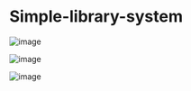# Simple-library-system

![image](https://github.com/watchout254/Simple-library-system/assets/88248852/81ba0155-bf02-4dd8-8457-d70bec6645c4)


![image](https://github.com/watchout254/Simple-library-system/assets/88248852/ad008485-29b6-4b16-90f8-0d7e89405676)


![image](https://github.com/watchout254/Simple-library-system/assets/88248852/14385239-612e-4758-935f-e897c54c8443)



